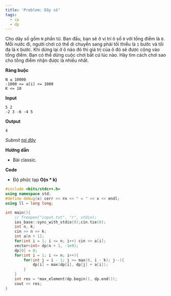 ```yaml
---
title: 'Problem: Dãy số'
tags:
  - cp
  - dp
---
```

Cho dãy số gồm `N` phần tử. 
Ban đầu, bạn sẽ ở vị trí ô số `0` với tổng điểm là `0`. Mỗi nước đi, người chơi có thể di chuyển sang phải tối thiểu là `1` bước và tối đa là `K` bước. 
Khi dừng lại ở ô nào đó thì giá trị của ô đó sẽ được cộng vào tổng điểm. Bạn có thể dừng cuộc chơi bất cứ lúc nào. Hãy tìm cách chơi sao cho tổng điểm nhận được là nhiều nhất.

<!--more-->

**Ràng buộc**

```
N ≤ 10000
-1000 <= a[i] <= 1000
K <= 10
```

**Input**

```
5 2
-2 3 -6 -4 5
```

**Output**

```
4
```

*Submit [tại đây](https://oj.vnoi.info/problem/amsseq)*

**Hướng dẫn**

- Bài classic.

**Code**

- Độ phức tạp **O(n * k)**

```cpp
#include <bits/stdc++.h>
using namespace std;
#define debug(x) cerr << #x << " = " << x << endl;
using ll = long long;

int main(){
    // freopen("input.txt", "r", stdin);
    ios_base::sync_with_stdio(0);cin.tie(0);
    int n, k;
    cin >> n >> k;
    int a[n + 1];
    for(int i = 1; i <= n; i++) cin >> a[i];
    vector<int> dp(n + 1, -1e9);
    dp[0] = 0;
    for(int i = 1; i <= n; i++){
        for(int j = i - 1; j >= max(0, i - k); j--){
            dp[i] = max(dp[i], dp[j] + a[i]);
        }
    }
    int res = *max_element(dp.begin(), dp.end());
    cout << res;
}
```
